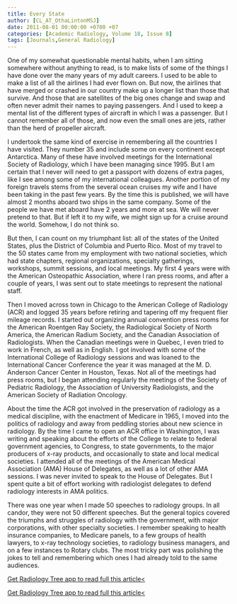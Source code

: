 ```yaml
---
title: Every State
author: [CL_AT_OthaLintonMSJ]
date: 2011-08-01 00:00:00 +0700 +07
categories: [Academic Radiology, Volume 18, Issue 8]
tags: [Journals,General Radiology]
---
```

One of my somewhat questionable mental habits, when I am sitting somewhere without anything to read, is to make lists of some of the things I have done over the many years of my adult careers. I used to be able to make a list of all the airlines I had ever flown on. But now, the airlines that have merged or crashed in our country make up a longer list than those that survive. And those that are satellites of the big ones change and swap and often never admit their names to paying passengers. And I used to keep a mental list of the different types of aircraft in which I was a passenger. But I cannot remember all of those, and now even the small ones are jets, rather than the herd of propeller aircraft.

I undertook the same kind of exercise in remembering all the countries I have visited. They number 35 and include some on every continent except Antarctica. Many of these have involved meetings for the International Society of Radiology, which I have been managing since 1995. But I am certain that I never will need to get a passport with dozens of extra pages, like I see among some of my international colleagues. Another portion of my foreign travels stems from the several ocean cruises my wife and I have been taking in the past few years. By the time this is published, we will have almost 2 months aboard two ships in the same company. Some of the people we have met aboard have 2 years and more at sea. We will never pretend to that. But if left it to my wife, we might sign up for a cruise around the world. Somehow, I do not think so.

But then, I can count on my triumphant list: all of the states of the United States, plus the District of Columbia and Puerto Rico. Most of my travel to the 50 states came from my employment with two national societies, which had state chapters, regional organizations, specialty gatherings, workshops, summit sessions, and local meetings. My first 4 years were with the American Osteopathic Association, where I ran press rooms, and after a couple of years, I was sent out to state meetings to represent the national staff.

Then I moved across town in Chicago to the American College of Radiology (ACR) and logged 35 years before retiring and tapering off my frequent flier mileage records. I started out organizing annual convention press rooms for the American Roentgen Ray Society, the Radiological Society of North America, the American Radium Society, and the Canadian Association of Radiologists. When the Canadian meetings were in Quebec, I even tried to work in French, as well as in English. I got involved with some of the International College of Radiology sessions and was loaned to the International Cancer Conference the year it was managed at the M. D. Anderson Cancer Center in Houston, Texas. Not all of the meetings had press rooms, but I began attending regularly the meetings of the Society of Pediatric Radiology, the Association of University Radiologists, and the American Society of Radiation Oncology.

About the time the ACR got involved in the preservation of radiology as a medical discipline, with the enactment of Medicare in 1965, I moved into the politics of radiology and away from peddling stories about new science in radiology. By the time I came to open an ACR office in Washington, I was writing and speaking about the efforts of the College to relate to federal government agencies, to Congress, to state governments, to the major producers of x-ray products, and occasionally to state and local medical societies. I attended all of the meetings of the American Medical Association (AMA) House of Delegates, as well as a lot of other AMA sessions. I was never invited to speak to the House of Delegates. But I spent quite a bit of effort working with radiologist delegates to defend radiology interests in AMA politics.

There was one year when I made 50 speeches to radiology groups. In all candor, they were not 50 different speeches. But the general topics covered the triumphs and struggles of radiology with the government, with major corporations, with other specialty societies. I remember speaking to health insurance companies, to Medicare panels, to a few groups of health lawyers, to x-ray technology societies, to radiology business managers, and on a few instances to Rotary clubs. The most tricky part was polishing the jokes to tell and remembering which ones I had already told to the same audiences.

[Get Radiology Tree app to read full this article<](https://clinicalpub.com/app)

[Get Radiology Tree app to read full this article<](https://clinicalpub.com/app)